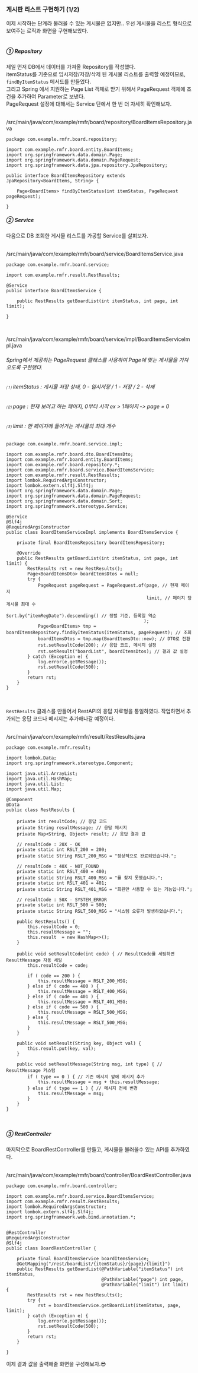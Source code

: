 ### 게시판 리스트 구현하기 (1/2)

이제 시작하는 단계라 불러올 수 있는 게시물은 없지만.. 우선 게시물을 리스트 형식으로 보여주는 로직과 화면을 구현해보았다.
<br/><br/>

##### ① Repository

제일 먼저 DB에서 데이터를 가져올 Repository를 작성했다.<br/>
itemStatus를 기준으로 임시저장/저장/삭제 된 게시물 리스트를 출력할 예정이므로, `findByItemStatus` 메서드를 만들었다.<br/>
그리고 Spring 에서 지원하는 Page List 객체로 받기 위해서 PageRequest 객체에 조건을 추가하여 Parameter로 보낸다.<br/>
PageRequest 설정에 대해서는 Service 단에서 한 번 더 자세히 확인해보자.
<br/><br/>

/src/main/java/com/example/rmfr/board/repository/BoardItemsRepository.java

```
package com.example.rmfr.board.repository;

import com.example.rmfr.board.entity.BoardItems;
import org.springframework.data.domain.Page;
import org.springframework.data.domain.PageRequest;
import org.springframework.data.jpa.repository.JpaRepository;

public interface BoardItemsRepository extends JpaRepository<BoardItems, String> {

    Page<BoardItems> findByItemStatus(int itemStatus, PageRequest pageRequest);

}
```

##### ② Service

다음으로 DB 조회한 게시물 리스트를 가공할 Service를 살펴보자.
<br/><br/>

/src/main/java/com/example/rmfr/board/service/BoardItemsService.java

```
package com.example.rmfr.board.service;

import com.example.rmfr.result.RestResults;

@Service
public interface BoardItemsService {

    public RestResults getBoardList(int itemStatus, int page, int limit);

}

```

<br/>

/src/main/java/com/example/rmfr/board/service/impl/BoardItemsServiceImpl.java<br/>

###### Spring에서 제공하는 PageRequest 클래스를 사용하여 Page에 맞는 게시물을 가져오도록 구현했다.

###### ⑴ itemStatus : 게시물 저장 상태, 0 - 임시저장 / 1 - 저장 / 2 - 삭제<br/>

###### ⑵ page : 현재 보려고 하는 페이지, 0부터 시작 ex > 1페이지 -> page = 0<br/>

###### ⑶ limit : 한 페이지에 들어가는 게시물의 최대 개수

```
package com.example.rmfr.board.service.impl;

import com.example.rmfr.board.dto.BoardItemsDto;
import com.example.rmfr.board.entity.BoardItems;
import com.example.rmfr.board.repository.*;
import com.example.rmfr.board.service.BoardItemsService;
import com.example.rmfr.result.RestResults;
import lombok.RequiredArgsConstructor;
import lombok.extern.slf4j.Slf4j;
import org.springframework.data.domain.Page;
import org.springframework.data.domain.PageRequest;
import org.springframework.data.domain.Sort;
import org.springframework.stereotype.Service;

@Service
@Slf4j
@RequiredArgsConstructor
public class BoardItemsServiceImpl implements BoardItemsService {

    private final BoardItemsRepository boardItemsRepository;

    @Override
    public RestResults getBoardList(int itemStatus, int page, int limit) {
        RestResults rst = new RestResults();
        Page<BoardItemsDto> boardItemsDtos = null;
        try {
            PageRequest pageRequest = PageRequest.of(page, // 현재 페이지
                                                     limit, // 페이지 당 게시물 최대 수
                                                     Sort.by("itemRegDate").descending() // 정렬 기준, 등록일 역순
                                                    );
            Page<BoardItems> tmp = boardItemsRepository.findByItemStatus(itemStatus, pageRequest); // 조회
            boardItemsDtos = tmp.map(BoardItemsDto::new); // DTO로 전환
            rst.setResultCode(200); // 응답 코드, 메시지 설정
            rst.setResult("boardList", boardItemsDtos); // 결과 값 설정
        } catch (Exception e) {
            log.error(e.getMessage());
            rst.setResultCode(500);
        }
        return rst;
    }
}
```

<br/>

`RestResults` 클래스를 만들어서 RestAPI의 응답 자료형을 통일하였다. 작업하면서 추가되는 응답 코드나 메시지는 추가해나갈 예정이다.
<br/><br/>

/src/main/java/com/example/rmfr/result/RestResults.java

```
package com.example.rmfr.result;

import lombok.Data;
import org.springframework.stereotype.Component;

import java.util.ArrayList;
import java.util.HashMap;
import java.util.List;
import java.util.Map;

@Component
@Data
public class RestResults {

    private int resultCode; // 응답 코드
    private String resultMessage; // 응답 메시지
    private Map<String, Object> result; // 응답 결과 값

    // resultCode : 20X - OK
    private static int RSLT_200 = 200;
    private static String RSLT_200_MSG = "정상적으로 완료되었습니다.";

    // resultCode : 40X - NOT_FOUND
    private static int RSLT_400 = 400;
    private static String RSLT_400_MSG = "를 찾지 못했습니다.";
    private static int RSLT_401 = 401;
    private static String RSLT_401_MSG = "회원만 사용할 수 있는 기능입니다.";

    // resultCode : 50X - SYSTEM_ERROR
    private static int RSLT_500 = 500;
    private static String RSLT_500_MSG = "시스템 오류가 발생하였습니다.";

    public RestResults() {
        this.resultCode = 0;
        this.resultMessage = "";
        this.result  = new HashMap<>();
    }

    public void setResultCode(int code) { // ResultCode를 세팅하면 ResultMessage 자동 세팅
        this.resultCode = code;

        if ( code == 200 ) {
            this.resultMessage = RSLT_200_MSG;
        } else if ( code == 400 ) {
            this.resultMessage = RSLT_400_MSG;
        } else if ( code == 401 ) {
            this.resultMessage = RSLT_401_MSG;
        } else if ( code == 500 ) {
            this.resultMessage = RSLT_500_MSG;
        } else {
            this.resultMessage = RSLT_500_MSG;
        }
    }

    public void setResult(String key, Object val) {
        this.result.put(key, val);
    }

    public void setResultMessage(String msg, int type) { // ResultMessage 커스텀
        if ( type == 0 ) { // 기존 메시지 앞에 메시지 추가
            this.resultMessage = msg + this.resultMessage;
        } else if ( type == 1 ) { // 메시지 전체 변경
            this.resultMessage = msg;
        }
    }
}
```

<br/>

##### ③ RestController

마지막으로 BoardRestController를 만들고, 게시물을 불러올수 있는 API를 추가하였다.
<br/><br/>

/src/main/java/com/example/rmfr/board/controller/BoardRestController.java

```
package com.example.rmfr.board.controller;

import com.example.rmfr.board.service.BoardItemsService;
import com.example.rmfr.result.RestResults;
import lombok.RequiredArgsConstructor;
import lombok.extern.slf4j.Slf4j;
import org.springframework.web.bind.annotation.*;


@RestController
@RequiredArgsConstructor
@Slf4j
public class BoardRestController {

    private final BoardItemsService boardItemsService;
    @GetMapping("/rest/boardList/{itemStatus}/{page}/{limit}")
    public RestResults getBoardList(@PathVariable("itemStatus") int itemStatus,
                                    @PathVariable("page") int page,
                                    @PathVariable("limit") int limit) {
        RestResults rst = new RestResults();
        try {
            rst = boardItemsService.getBoardList(itemStatus, page, limit);
        } catch (Exception e) {
            log.error(e.getMessage());
            rst.setResultCode(500);
        }
        return rst;
    }

}
```

이제 결과 값을 출력해줄 화면을 구성해보자.😎
